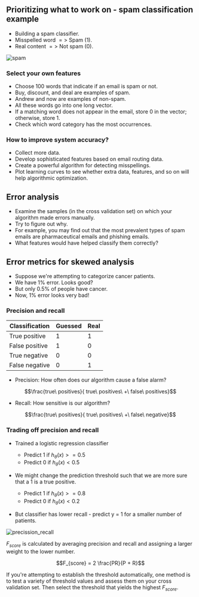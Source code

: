 ## Prioritizing what to work on - spam classification example
* Building a spam classifier.
* Misspelled word $=>$ Spam (1).
* Real content $=>$ Not spam (0).

![spam](https://github.com/djeada/Stanford-Machine-Learning/blob/main/slides/resources/spam.png)

### Select your own features

* Choose 100 words that indicate if an email is spam or not.
* Buy, discount, and deal are examples of spam.
* Andrew and now are examples of non-spam.
* All these words go into one long vector.
* If a matching word does not appear in the email, store 0 in the vector; otherwise, store 1.
* Check which word category has the most occurrences.

### How to improve system accuracy?

* Collect more data.
* Develop sophisticated features based on email routing data.
* Create a powerful algorithm for detecting misspellings.
* Plot learning curves to see whether extra data, features, and so on will help algorithmic optimization.

## Error analysis

* Examine the samples (in the cross validation set) on which your algorithm made errors manually.
* Try to figure out why.
* For example, you may find out that the most prevalent types of spam emails are pharmaceutical emails and phishing emails.
* What features would have helped classify them correctly?

## Error metrics for skewed analysis

* Suppose we're attempting to categorize cancer patients.
* We have 1\% error. Looks good?
* But only 0.5\% of people have cancer.
* Now, 1\% error looks very bad!


### Precision and recall

| Classification | Guessed | Real |
| -------------- | ------- | ---- |
| True positive  | 1       | 1    |
| False positive | 1       | 0    |
| True negative  | 0       | 0    |
| False negative | 0       | 1    |


* Precision: How often does our algorithm cause a false alarm?

$$\frac{true\ positives}{ true\ positives\ +\ false\ positives}$$

* Recall: How sensitive is our algorithm?

$$\frac{true\ positives}{ true\ positives\ +\ false\ negative}$$


### Trading off precision and recall


* Trained a logistic regression classifier
    * Predict 1 if $h_{\theta}(x) >= 0.5$
    * Predict 0 if $h_{\theta}(x) < 0.5$
        
* We might change the prediction threshold such that we are more sure that a 1 is a true positive.
    * Predict 1 if $h_{\theta}(x) >= 0.8$
    * Predict 0 if $h_{\theta}(x) < 0.2$
        

* But classifier has lower recall - predict y = 1 for a smaller number of patients.

![precission_recall](https://github.com/djeada/Stanford-Machine-Learning/blob/main/slides/resources/precission_recall.png)

$F_{score}$ is calculated by averaging precision and recall and assigning a larger weight to the lower number.

$$F_{score} = 2 \frac{PR}{P + R}$$

If you're attempting to establish the threshold automatically, one method is to test a variety of threshold values and assess them on your cross validation set.
Then select the threshold that yields the highest $F_{score}$.
